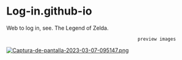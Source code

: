 # Log-in.github-io
Web to log in, see. The Legend of Zelda.
                                                          
                                                    preview images
[![Captura-de-pantalla-2023-03-07-095147.png](https://i.postimg.cc/mrzKNGH9/Captura-de-pantalla-2023-03-07-095147.png)](https://postimg.cc/TyxkfFQ2)
